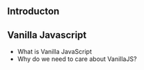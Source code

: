 ## Introducton
## Vanilla Javascript
  - What is Vanilla JavaScript
  - Why do we need to care about VanillaJS?